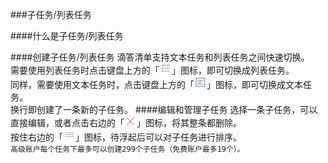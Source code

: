 ###子任务/列表任务

####什么是子任务/列表任务



####创建子任务/列表任务
滴答清单支持文本任务和列表任务之间快速切换。
<br >需要使用列表任务时点击键盘上方的「<img src="../images/image4203.jpg" title="切换列表" width="20" />」图标，即可切换成列表任务。
<br >同样，需要使用文本任务时，点击键盘上方的「<img src="../images/image4231.jpg" title="切换文本" width="20" />」图标，即可切换成文本任务。
<br >换行即创建了一条新的子任务。
####编辑和管理子任务
选择一条子任务，可以直接编辑，或者点击右边的「<img src="../images/image4232.jpg" title="列表删除" width="20" />」图标，将其整条都删除。
<br >按住右边的「<img src="../images/image4233.jpg" title="列表移动" width="20" />」图标，待浮起后可以对子任务进行排序。
<br >`高级账户每个任务下最多可以创建299个子任务（免费账户最多19个）。`

